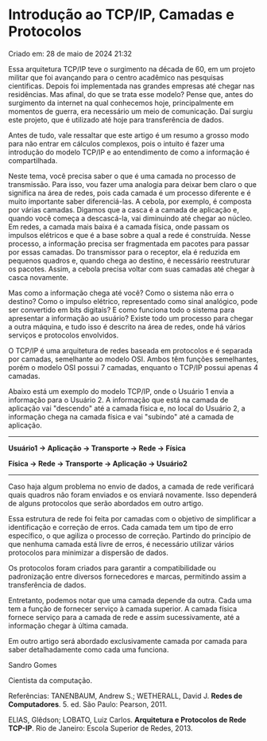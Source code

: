 # Introdução ao TCP/IP, Camadas e Protocolos

Criado em: 28 de maio de 2024 21:32

Essa arquitetura TCP/IP teve o surgimento na década de 60, em um projeto militar que foi avançando para o centro acadêmico nas pesquisas cientificas. Depois foi implementada nas grandes empresas até chegar nas residências. Mas afinal, do que se trata esse modelo? Pense que, antes do surgimento da internet na qual conhecemos hoje, principalmente em momentos de guerra, era necessário um meio de comunicação. Daí surgiu este projeto, que é utilizado até hoje para transferência de dados. 

Antes de tudo, vale ressaltar que este artigo é um resumo a grosso modo para não entrar em cálculos complexos, pois o intuito é fazer uma introdução do modelo TCP/IP e ao entendimento de como a informação é compartilhada. 

Neste tema, você precisa saber o que é uma camada no processo de transmissão. Para isso, vou fazer uma analogia para deixar bem claro o que significa na área de redes, pois cada camada é um processo diferente e é muito importante saber diferenciá-las. A cebola, por exemplo, é composta por várias camadas. Digamos que a casca é a camada de aplicação e, quando você começa a descascá-la, vai diminuindo até chegar ao núcleo. Em redes, a camada mais baixa é a camada física, onde passam os impulsos elétricos e que é a base sobre a qual a rede é construída. Nesse processo, a informação precisa ser fragmentada em pacotes para passar por essas camadas. Do transmissor para o receptor, ela é reduzida em pequenos quadros e, quando chega ao destino, é necessário reestruturar os pacotes. Assim, a cebola precisa voltar com suas camadas até chegar à casca novamente.

Mas como a informação chega até você? Como o sistema não erra o destino? Como o impulso elétrico, representado como sinal analógico, pode ser convertido em bits digitais? E como funciona todo o sistema para apresentar a informação ao usuário? Existe todo um processo para chegar a outra máquina, e tudo isso é descrito na área de redes, onde há vários serviços e protocolos envolvidos.

O TCP/IP é uma arquitetura de redes baseada em protocolos e é separada por camadas, semelhante ao modelo OSI. Ambos têm funções semelhantes, porém o modelo OSI possui 7 camadas, enquanto o TCP/IP possui apenas 4 camadas.

Abaixo está um exemplo do modelo TCP/IP, onde o Usuário 1 envia a informação para o Usuário 2. A informação que está na camada de aplicação vai "descendo" até a camada física e, no local do Usuário 2, a informação chega na camada física e vai "subindo" até a camada de aplicação.

---

**Usuário1 → Aplicação → Transporte → Rede → Física** 

**Física  → Rede → Transporte → Aplicação → Usuário2**

---

Caso haja algum problema no envio de dados, a camada de rede verificará quais quadros não foram enviados e os enviará novamente. Isso dependerá de alguns protocolos que serão abordados em outro artigo.

Essa estrutura de rede foi feita por camadas com o objetivo de simplificar a identificação e correção de erros. Cada camada tem um tipo de erro específico, o que agiliza o processo de correção. Partindo do princípio de que nenhuma camada está livre de erros, é necessário utilizar vários protocolos para minimizar a dispersão de dados.

Os protocolos foram criados para garantir a compatibilidade ou padronização entre diversos fornecedores e marcas, permitindo assim a transferência de dados.

Entretanto, podemos notar que uma camada depende da outra. Cada uma tem a função de fornecer serviço à camada superior. A camada física fornece serviço para a camada de rede e assim sucessivamente, até a informação chegar à última camada.

Em outro artigo será abordado exclusivamente camada por camada para saber detalhadamente como cada uma funciona. 

Sandro Gomes

Cientista da computação.

Referências:
TANENBAUM, Andrew S.; WETHERALL, David J. **Redes de Computadores**. 5. ed. São Paulo: Pearson, 2011.

ELIAS, Glêdson; LOBATO, Luiz Carlos. **Arquitetura e Protocolos de Rede TCP-IP**. Rio de Janeiro: Escola Superior de Redes, 2013.